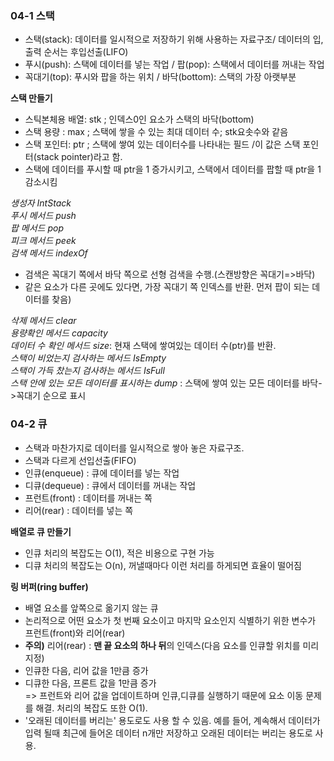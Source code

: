 ### 04-1 스택 

- 스택(stack): 데이터를 일시적으로 저장하기 위해 사용하는 자료구조/ 데이터의 입,출력 순서는 후입선출(LIFO)
- 푸시(push): 스택에 데이터를 넣는 작업 / 팝(pop): 스택에서 데이터를 꺼내는 작업
- 꼭대기(top): 푸시와 팝을 하는 위치 / 바닥(bottom): 스택의 가장 아랫부분

__스택 만들기__ 
- 스틱본체용 배열: stk ; 인덱스0인 요소가 스택의 바닥(bottom) 
- 스택 용량 : max ; 스택에 쌓을 수 있는 최대 데이터 수; stk요솟수와 같음
- 스택 포인터: ptr ; 스택에 쌓여 있는 데이터수를 나타내는 필드 /이 값은 스택 포인터(stack pointer)라고 함. 
- 스택에 데이터를 푸시할 때 ptr을 1 증가시키고, 스택에서 데이터를 팝할 때 ptr을 1 감소시킴

_생성자 IntStack_  
_푸시 메서드 push_  
_팝 메서드 pop_  
_피크 메서드 peek_  
_검색 메서드 indexOf_   
- 검색은 꼭대기 쪽에서 바닥 쪽으로 선형 검색을 수행.(스캔방향은 꼭대기=>바닥)
- 같은 요소가 다른 곳에도 있다면, 가장 꼭대기 쪽 인덱스를 반환. 먼저  팝이 되는 데이터를 찾음)   
  
_삭제 메서드 clear_  
_용량확인 메서드 capacity_  
_데이터 수 확인 메서드 size_: 현재 스택에 쌓여있는 데이터 수(ptr)를 반환.  
_스택이 비었는지 검사하는 메서드 IsEmpty_    
_스택이 가득 찼는지 검사하는 메서드 IsFull_   
_스택 안에 있는 모든 데이터를 표시하는 dump_ : 스택에 쌓여 있는 모든 데이터를 바닥->꼭대기 순으로 표시  

### 04-2 큐 
- 스택과 마찬가지로 데이터를 일시적으로 쌓아 놓은 자료구조.   
- 스택과 다르게 선입선출(FIFO)  
- 인큐(enqueue) : 큐에 데이터를 넣는 작업
- 디큐(dequeue) : 큐에서 데이터를 꺼내는 작업
- 프런트(front) : 데이터를 꺼내는 쪽
- 리어(rear) : 데이터를 넣는 쪽  

__배열로 큐 만들기__  
- 인큐 처리의 복잡도는 O(1), 적은 비용으로 구현 가능  
- 디큐 처리의 복잡도는 O(n), 꺼낼때마다 이런 처리를 하게되면 효율이 떨어짐  

__링 버퍼(ring buffer)__  
- 배열 요소를 앞쪽으로 옮기지 않는 큐
- 논리적으로 어떤 요소가 첫 번째 요소이고 마지막 요소인지 식별하기 위한 변수가 프런트(front)와 리어(rear)
- **주의)** 리어(rear) : **맨 끝 요소의 하나 뒤**의 인덱스(다음 요소를 인큐할 위치를 미리 지정)  
- 인큐한 다음, 리어 값을 1만큼 증가  
- 디큐한 다음, 프론트 값을 1만큼 증가  
=> 프런트와 리어 값을 업데이트하며 인큐,디큐를 실행하기 때문에 요소 이동 문제를 해결. 처리의 복잡도 또한 O(1).  
- '오래된 데이터를 버리는' 용도로도 사용 할 수 있음. 예를 들어, 계속해서 데이터가 입력 될때 최근에 들어온 데이터 n개만 저장하고 오래된 데이터는 버리는 용도로 사용.




 
